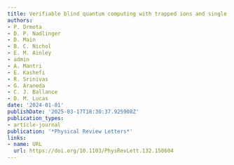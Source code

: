 ```yaml
---
title: Verifiable blind quantum computing with trapped ions and single photons
authors:
- P. Drmota
- D. P. Nadlinger
- D. Main
- B. C. Nichol
- E. M. Ainley
- admin
- A. Mantri
- E. Kashefi
- R. Srinivas
- G. Araneda
- C. J. Ballance
- D. M. Lucas
date: '2024-01-01'
publishDate: '2025-03-17T18:30:37.925908Z'
publication_types:
- article-journal
publication: '*Physical Review Letters*'
links:
- name: URL
  url: https://doi.org/10.1103/PhysRevLett.132.150604
---
```


